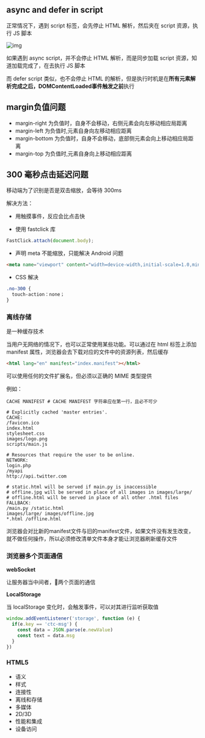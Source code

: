 ## async and defer in script

正常情况下，遇到 script 标签，会先停止 HTML 解析，然后夹在 script 资源，执行 JS 脚本

![img](https://p3-juejin.byteimg.com/tos-cn-i-k3u1fbpfcp/b0a8a139519f46dfa2d1992c58eb5397~tplv-k3u1fbpfcp-zoom-in-crop-mark:3024:0:0:0.awebp)

如果遇到 async script，并不会停止 HTML 解析，而是同步加载 script 资源，知道加载完成了，在去执行 JS 脚本

而 defer script 类似，也不会停止 HTML 的解析，但是执行时机是在**所有元素解析完成之后，DOMContentLoaded事件触发之前**执行

## margin负值问题

* margin-right 为负值时，自身不会移动，右侧元素会向左移动相应局距离
* margin-left 为负值时,元素自身向左移动相应距离
* margin-bottom 为负值时，自身不会移动，底部侧元素会向上移动相应局距离
* margin-top 为负值时,元素自身向上移动相应距离

## 300 毫秒点击延迟问题

移动端为了识别是否是双击缩放，会等待 300ms

解决方法：

* 用触摸事件，反应会比点击快

* 使用 fastclick 库

```js
FastClick.attach(document.body);
```

* 声明 meta 不能缩放，只能解决 Android 问题

```html
<meta name="viewport" content="width=device-width,initial-scale=1.0,minimum-scale=1.0,maximum-scale=1.0,user-scalable=no" />
```

* CSS 解决

```css
.no-300 {
  touch-action：none；
}
```

### 离线存储

是一种缓存技术

当用户无网络的情况下，也可以正常使用某些功能。可以通过在 html 标签上添加 manifest 属性，浏览器会去下载对应的文件中的资源列表，然后缓存

```html
<html lang="en" manifest="index.manifest"></html>
```

可以使用任何的文件扩展名，但必须以正确的 MIME 类型提供

例如：

```shell
CACHE MANIFEST # CACHE MANIFEST 字符串应在第一行，且必不可少

# Explicitly cached 'master entries'.
CACHE:
/favicon.ico
index.html
stylesheet.css
images/logo.png
scripts/main.js

# Resources that require the user to be online.
NETWORK:
login.php
/myapi
http://api.twitter.com

# static.html will be served if main.py is inaccessible
# offline.jpg will be served in place of all images in images/large/
# offline.html will be served in place of all other .html files
FALLBACK:
/main.py /static.html
images/large/ images/offline.jpg
*.html /offline.html
```

浏览器会对比新的manifest文件与旧的manifest文件，如果文件没有发生改变，就不做任何操作，所以必须修改清单文件本身才能让浏览器刷新缓存文件

### 浏览器多个页面通信

**webSocket**

让服务器当中间者，🔗两个页面的通信

**LocalStorage**

当 localStorage 变化时，会触发事件，可以对其进行监听获取值

```ts
window.addEventListener('storage', function (e) {
  if(e.key == 'ctc-msg') {
    const data = JSON.parse(e.newValue)
    const text = data.msg
  }
})
```

### HTML5

* 语义
* 样式
* 连接性
* 离线和存储
* 多媒体
* 2D/3D
* 性能和集成
* 设备访问